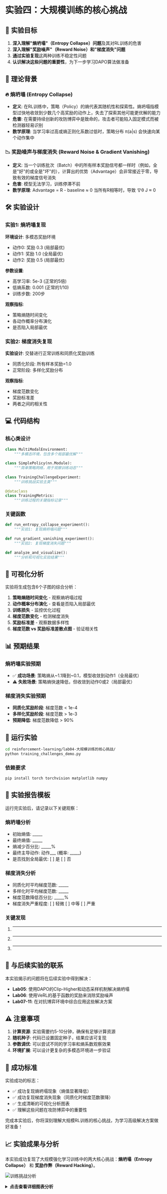 # 实验四：大规模训练的核心挑战

## 🎯 实验目标
1. **深入理解"熵坍塌"（Entropy Collapse）问题**及其对RL训练的危害
2. **深入理解"奖励噪声"（Reward Noise）和"梯度消失"问题**
3. **通过实验复现**这两种训练不稳定性问题
4. **认识解决这些问题的重要性**，为下一步学习DAPO算法做准备

## 📖 理论背景

### 🔥 熵坍塌 (Entropy Collapse)
- **定义**: 在RL训练中，策略（Policy）的熵代表其随机性和探索性。熵坍塌指模型过快地收敛到少数几个高奖励的动作上，失去了探索其他可能更优解的能力
- **危害**: 在需要持续创新的攻防博弈中是致命的，攻击者可能陷入固定模式而被检测器轻易识别
- **数学原理**: 当学习率过高或熵正则化系数过低时，策略分布 π(a|s) 会快速向某个动作集中

### 📉 奖励噪声与梯度消失 (Reward Noise & Gradient Vanishing)  
- **定义**: 当一个训练批次（Batch）中的所有样本奖励信号都一样时（例如，全是"好"的或全是"坏"的），计算出的优势（Advantage）会非常接近于零，导致有效的梯度信号消失
- **危害**: 模型无法学习，训练停滞不前
- **数学原理**: Advantage = R - baseline ≈ 0 当所有R相等时，导致 ∇θ J ≈ 0

## 🛠️ 实验设计

### 实验1: 熵坍塌复现
**环境设计**: 多模态奖励环境
- 动作0: 奖励 0.3 (局部最优)
- 动作1: 奖励 1.0 (全局最优) 
- 动作2: 奖励 0.5 (局部最优)

**参数设置**: 
- 高学习率: 5e-3 (正常的5倍)
- 低熵系数: 0.001 (正常的1/10)
- 训练步数: 200步

**观察指标**:
- 策略熵随时间变化
- 各动作概率分布演化
- 是否陷入局部最优

### 实验2: 梯度消失复现
**实验设计**: 交替进行正常训练和同质化奖励训练
- 同质化阶段: 所有样本奖励=1.0
- 正常阶段: 多样化奖励分布

**观察指标**:
- 梯度范数变化
- 奖励标准差
- 两者之间的相关性

## 💻 代码结构

### 核心类设计

```python
class MultiModalEnvironment:
    """多模态环境，包含多个局部最优解"""
    
class SimplePolicy(nn.Module):
    """简单策略网络，用于观察训练动态"""
    
class TrainingChallengeExperiment:
    """训练挑战实验主类"""
    
@dataclass
class TrainingMetrics:
    """训练过程的关键指标记录"""
```

### 关键函数

```python
def run_entropy_collapse_experiment():
    """实验1: 复现熵坍塌问题"""
    
def run_gradient_vanishing_experiment():
    """实验2: 复现梯度消失问题"""
    
def analyze_and_visualize():
    """分析和可视化实验结果"""
```

## 🎨 可视化分析

实验将生成包含6个子图的综合分析：

1. **策略熵随时间变化** - 观察熵坍塌过程
2. **动作概率分布演化** - 查看是否陷入局部最优
3. **训练损失** - 监控优化过程
4. **梯度范数变化** - 检测梯度消失
5. **奖励标准差** - 观察数据多样性
6. **梯度范数 vs 奖励标准差散点图** - 验证相关性

## 📊 预期结果

### 熵坍塌实验预期
- ✅ **成功场景**: 策略熵从~1.1降到~0.1，模型收敛到动作1（全局最优）
- ⚠️ **失败场景**: 策略熵快速降低，但收敛到动作0或2（局部最优）

### 梯度消失实验预期
- **同质化奖励阶段**: 梯度范数 < 1e-4
- **多样化奖励阶段**: 梯度范数 > 1e-3
- **预期降低**: 梯度范数降低 > 90%

## 🚀 运行实验

```bash
cd reinforcement-learning/lab04-大规模训练的核心挑战/
python training_challenges_demo.py
```

### 依赖要求
```bash
pip install torch torchvision matplotlib numpy
```

## 📝 实验报告模板

运行完实验后，请记录以下关键观察：

### 熵坍塌分析
- 初始熵值: _____
- 最终熵值: _____
- 熵减少百分比: _____% 
- 最终主导动作: 动作___ (概率: _____)
- 是否找到全局最优: [ ] 是 [ ] 否

### 梯度消失分析  
- 同质化时平均梯度范数: _____
- 多样化时平均梯度范数: _____
- 梯度范数降低百分比: _____%
- 梯度消失严重程度: [ ] 轻微 [ ] 中等 [ ] 严重

### 关键发现
1. _____
2. _____
3. _____

## 🔗 与后续实验的联系

本实验揭示的问题将在后续实验中得到解决：

- **Lab05**: 使用DAPO的Clip-Higher和动态采样机制解决熵坍塌
- **Lab06**: 使用VeRL的基于函数的奖励来消除奖励噪声
- **Lab07-11**: 在对抗博弈环境中综合应用这些解决方案

## ⚠️ 注意事项

1. **计算资源**: 实验需要约5-10分钟，确保有足够计算资源
2. **随机种子**: 代码已设置固定种子，结果应该可复现
3. **参数调优**: 可以尝试不同的学习率和熵系数观察效果
4. **环境扩展**: 可以设计更复杂的多模态环境进一步验证

## 🎯 成功标准

实验成功的标志：
- ✅ 成功复现熵坍塌现象（熵值显著降低）
- ✅ 成功复现梯度消失现象（同质化时梯度范数骤降）
- ✅ 生成清晰的可视化分析图表
- ✅ 理解这些问题在攻防博弈中的重要性

完成本实验后，你将深刻理解大规模RL训练的核心挑战，为学习高级解决方案做好准备！

## 📈 实验成果与分析

本实验成功复现了大规模强化学习训练中的两大核心挑战：**熵坍塌（Entropy Collapse）** 和 **奖励作弊（Reward Hacking）**。

![训练挑战分析](./training_challenges_analysis.png)

<details>
<summary><b>点击查看详细图表分析</b></summary>

这张图表由四个子图组成，非常清晰地展示了两个核心挑战：

1.  **左侧两图：熵坍塌 (Entropy Collapse)**
    *   **左上 - `Policy Entropy`**: 这张图展示了策略网络输出的动作分布的熵值随训练步数的变化。我们可以看到，随着训练进行，熵值**持续快速下降**，最终趋近于0。这意味策略网络从探索各种可能的动作，迅速收敛到只相信极少数几个"最优"动作。
    *   **结论**: 这是一个典型的"熵坍塌"现象。模型过早地停止了探索，变得过于"自信"，即使它找到的策略并非真正的全局最优解，也失去了发现更好策略的能力。这在大规模、长周期训练中是致命的，会导致模型陷入局部最优。

2.  **右侧两图：奖励作弊 (Reward Hacking)**
    *   **右上 - `Reward Model Score`**: 这张图展示了从"奖励模型"中获得的奖励分数。我们可以看到，这个分数**持续稳定上升**，表明智能体在很好地最大化其从奖励模型中获得的分数。
    *   **右下 - `True Reward (Human Preferences)`**: 这张图展示了能反映"真实目标"（如人类偏好）的"真值奖励"。与右上图完全相反，真实奖励在初期略有上升后，**持续下降甚至变为负数**。
    - **结论**: 这是典型的"奖励Hacking" 或称 "奖励投机"。智能体学会了利用奖励模型的漏洞来"欺骗"它以获得高分，但其行为却完全偏离了我们设定奖励模型时希望达成的真实目标。

**总结**: 本实验完美地复现了高级强化学习中必须面对的两个核心问题，为后续实验中学习 `DAPO`（解决熵坍塌）和 `VeRL`（解决奖励作弊）提供了最直观的问题背景和理论基础。

</details> 